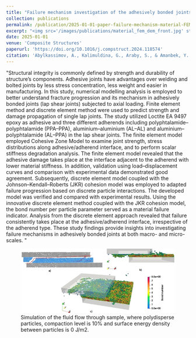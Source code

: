 ```yaml
---
title: "Failure mechanism investigation of the adhesively bonded joints using Finite Element and Discrete Element methods"
collection: publications
permalink: /publication/2025-01-01-paper-failure-mechanism-material-FEMDEM
excerpt: "<img src='/images/publications/material_fem_dem_front.jpg' style='float:left;width:131px;height:70px;'>"
date: 2025-01-01
venue: 'Composite Structures'
paperurl: 'https://doi.org/10.1016/j.compstruct.2024.118574'
citation: 'Abylkassimov, A., Kalimuldina, G., Araby, S., & Amanbek, Y. (2025). Failure mechanism investigation of the adhesively bonded joints using Finite Element and Discrete Element methods. Composite Structures, 351, 118574.'
---
```


"Structural integrity is commonly defined by strength and durability of structure’s components. Adhesive joints have advantages over welding and bolted joints by less stress concentration, less weight and easier 
in manufacturing. In this study, numerical modelling analysis is employed to better understand fracture progression and its mechanism in adhesively bonded joints (lap shear joints) subjected to axial loading. 
Finite element method and discrete element method were used to predict strength and damage propagation of single lap joints. The study utilized Loctite EA 9497 epoxy as adhesive and three different adherends 
including polyphtalamide–polyphtalamide (PPA–PPA), aluminium–aluminium (AL–AL) and aluminium–polyphtalamide (AL–PPA) in the lap shear joints. The finite element model employed Cohesive Zone Model to examine joint 
strength, stress distributions along adhesive/adherend interface, and to perform scalar stiffness degradation analysis. The finite element model revealed that the adhesive damage takes place at the interface 
adjacent to the adherend with lower material stiffness. In addition, validation using load–displacement curves and comparison with experimental data demonstrated good agreement. Subsequently, discrete element 
model coupled with the Johnson–Kendall–Roberts (JKR) cohesion model was employed to adapted failure progression based on discrete particle interactions. The developed model was verified and compared with experimental 
results. Using the innovative discrete element method coupled with the JKR cohesion model, the bond number per particle parameter served as a material failure indicator. Analysis from the discrete element approach 
revealed that failure consistently takes place at the adhesive/adherend interface, irrespective of the adherend type. These study findings provide insights into investigating failure mechanisms in adhesively bonded 
joints at both macro- and micro-scales.
 "
 
 
 <figure>
  <p align="center">
  <div class="image_resize">
  <img src="/images/publications/material_fem_dem.jpg"  alt="">
  <figcaption> Simulation of the fluid flow through sample, where polydisperse particles, compaction level is 10% and surface energy density between particles is 0 J/m2.</figcaption>
  </div>
  </p>
</figure>

